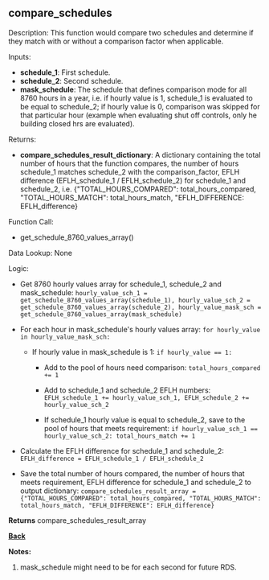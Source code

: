 
## compare_schedules

Description: This function would compare two schedules and determine if they match with or without a comparison factor when applicable.  

Inputs:
- **schedule_1**: First schedule.
- **schedule_2**: Second schedule.
- **mask_schedule**: The schedule that defines comparison mode for all 8760 hours in a year, i.e. if hourly value is 1, schedule_1 is evaluated to be equal to schedule_2; if hourly value is 0, comparison was skipped for that particular hour (example when evaluating shut off controls, only he building closed hrs are evaluated).  

Returns:
- **compare_schedules_result_dictionary**: A dictionary containing the total number of hours that the function compares, the number of hours schedule_1 matches schedule_2 with the comparison_factor, EFLH difference (EFLH_schedule_1 / EFLH_schedule_2) for schedule_1 and schedule_2, i.e. {"TOTAL_HOURS_COMPARED": total_hours_compared, "TOTAL_HOURS_MATCH": total_hours_match, "EFLH_DIFFERENCE: EFLH_difference}

Function Call:

- get_schedule_8760_values_array()

Data Lookup: None

Logic:

- Get 8760 hourly values array for schedule_1, schedule_2 and mask_schedule: `hourly_value_sch_1 = get_schedule_8760_values_array(schedule_1), hourly_value_sch_2 = get_schedule_8760_values_array(schedule_2), hourly_value_mask_sch = get_schedule_8760_values_array(mask_schedule)`

- For each hour in mask_schedule's hourly values array: `for hourly_value in hourly_value_mask_sch:`

  - If hourly value in mask_schedule is 1: `if hourly_value == 1:`

    - Add to the pool of hours need comparison: `total_hours_compared += 1`

    - Add to schedule_1 and schedule_2 EFLH numbers: `EFLH_schedule_1 += hourly_value_sch_1, EFLH_schedule_2 += hourly_value_sch_2`

    - If schedule_1 hourly value is equal to schedule_2, save to the pool of hours that meets requirement: `if hourly_value_sch_1 == hourly_value_sch_2: total_hours_match += 1`

- Calculate the EFLH difference for schedule_1 and schedule_2: `EFLH_difference = EFLH_schedule_1 / EFLH_schedule_2`

- Save the total number of hours compared, the number of hours that meets requirement, EFLH difference for schedule_1 and schedule_2 to output dictionary: `compare_schedules_result_array = {"TOTAL_HOURS_COMPARED": total_hours_compared, "TOTAL_HOURS_MATCH": total_hours_match, "EFLH_DIFFERENCE": EFLH_difference}`

**Returns** compare_schedules_result_array

**[Back](../_toc.md)**

**Notes:**
1. mask_schedule might need to be for each second for future RDS.
